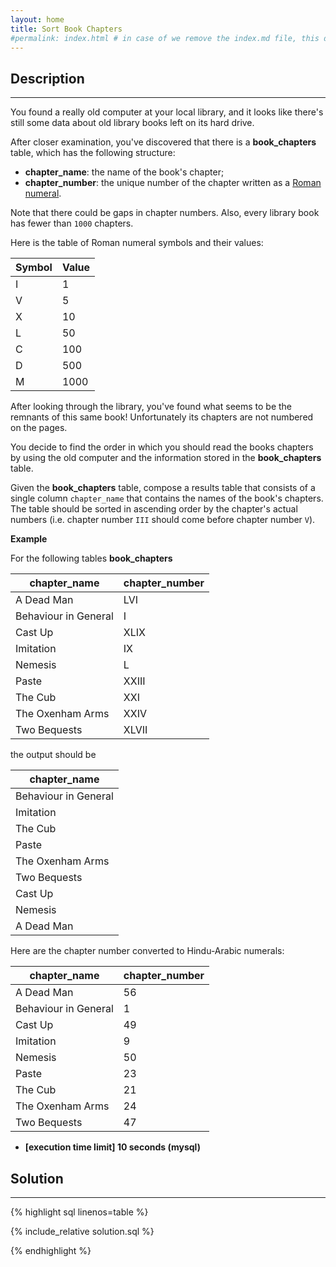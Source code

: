 ```yaml
---
layout: home
title: Sort Book Chapters
#permalink: index.html # in case of we remove the index.md file, this doc will be the index page
---
```


<div class="row">
<div class="columnStmt" markdown="1">

## Description
------

You found a really old computer at your local library, and it looks like there's still some data about old library books left on its hard drive.

After closer examination, you've discovered that there is a **book_chapters** table, which has the following structure:

* **chapter_name**: the name of the book's chapter;
* **chapter_number**: the unique number of the chapter written as a [Roman numeral](https://en.wikipedia.org/wiki/Roman_numerals).

Note that there could be gaps in chapter numbers. Also, every library book has fewer than <code>1000</code> chapters.

Here is the table of Roman numeral symbols and their values:

| Symbol | Value |
| ------ | ----- |
| I      | 1     |
| V      | 5     |
| X      | 10    |
| L      | 50    |
| C      | 100   |
| D      | 500   |
| M      | 1000  |

After looking through the library, you've found what seems to be the remnants of this same book! Unfortunately its chapters are not numbered on the pages.

You decide to find the order in which you should read the books chapters by using the old computer and the information stored in the **book_chapters** table.

Given the **book_chapters** table, compose a results table that consists of a single column <code>chapter_name</code> that contains the names of the book's chapters. The table should be sorted in ascending order by the chapter's actual numbers (i.e. chapter number <code>III</code> should come before chapter number <code>V</code>).


**Example**

For the following tables **book_chapters**

| chapter_name         | chapter_number |
| -------------------- | -------------- |
| A Dead Man           | LVI            |
| Behaviour in General | I              |
| Cast Up              | XLIX           |
| Imitation            | IX             |
| Nemesis              | L              |
| Paste                | XXIII          |
| The Cub              | XXI            |
| The Oxenham Arms     | XXIV           |
| Two Bequests         | XLVII          |

the output should be

|chapter_name|
|------------|
|Behaviour in General|
|Imitation|
|The Cub|
|Paste|
|The Oxenham Arms|
|Two Bequests|
|Cast Up|
|Nemesis|
|A Dead Man|


Here are the chapter number converted to Hindu-Arabic numerals:

| chapter_name         | chapter_number |
| -------------------- | -------------- |
| A Dead Man           | 56             |
| Behaviour in General | 1              |
| Cast Up              | 49             |
| Imitation            | 9              |
| Nemesis              | 50             |
| Paste                | 23             |
| The Cub              | 21             |
| The Oxenham Arms     | 24             |
| Two Bequests         | 47             |

* **[execution time limit] 10 seconds (mysql)**

</div>
<div class="columnSol" markdown="1">

## Solution
------

{% highlight sql linenos=table %}

{% include_relative solution.sql %}

{% endhighlight %}

</div>
</div>
